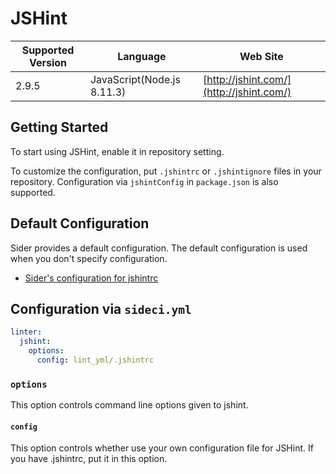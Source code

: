 # JSHint

| Supported Version | Language | Web Site |
| ----------------- | -------- | -------- |
| 2.9.5 | JavaScript(Node.js 8.11.3) | [http://jshint.com/](http://jshint.com/) |

## Getting Started

To start using JSHint, enable it in repository setting.

To customize the configuration, put `.jshintrc` or `.jshintignore` files in your repository. Configuration via `jshintConfig` in `package.json` is also supported.

## Default Configuration

Sider provides a default configuration. The default configuration is used when you don't specify configuration.

* [Sider's configuration for jshintrc](https://github.com/actcat/sideci_config/blob/master/javascript/jshint/sideci_jshintrc)

## Configuration via `sideci.yml`

```yaml:sideci.yml
linter:
  jshint:
    options:
      config: lint_yml/.jshintrc
```

### `options`

This option controls command line options given to jshint.

#### `config`

This option controls whether use your own configuration file for JSHint. If you have .jshintrc, put it in this option.

